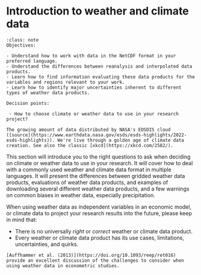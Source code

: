 # Introduction to weather and climate data

```{admonition} Key objectives and decision points
:class: note
Objectives:

- Understand how to work with data in the NetCDF format in your preferred language.
- Understand the differences between reanalysis and interpolated data products.
- Learn how to find information evaluating these data products for the variables and regions relevant to your work.
- Learn how to identify major uncertainties inherent to different types of weather data products.

Decision points:

 - How to choose climate or weather data to use in your research project?
```
```{figure} https://www.earthdata.nasa.gov/s3fs-public/2023-01/product-distribution-volume-discipline-2.jpg?VersionId=Tor97BJIz5dyuZofS5swA7RGwdccByVe 
The growing amount of data distributed by NASA's EOSDIS cloud ([source](https://www.earthdata.nasa.gov/esds/esds-highlights/2022-esds-highlights)). We're live through a golden age of climate data creation. See also the classic [xkcd](https://xkcd.com/2582/). 

```

This section will introduce you to the right questions to ask when deciding on climate or weather data to use in your research. It will cover how to deal with a commonly used weather and climate data format in multiple languages. It will present the differences between gridded weather data products, evaluations of weather data products, and examples of downloading several different weather data products, and a few warnings on common biases in weather data, especially precipitation. 

When using weather data as independent variables in an economic model, or climate data to project your research results into the future, please keep in mind that:

- There is no universally *right* or *correct* weather or climate data product.
- Every weather or climate data product has its use cases, limitations, uncertainties, and quirks.

```{seealso}
[Auffhammer et al. (2013)](https://doi.org/10.1093/reep/ret016) provide an excellent discussion of the challenges to consider when using weather data in econometric studies.
```



